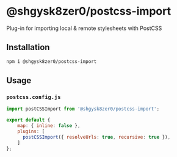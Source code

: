 # @shgysk8zer0/postcss-import
Plug-in for importing local & remote stylesheets with PostCSS

## Installation

```bash
npm i @shgysk8zer0/postcss-import
```

## Usage

### `postcss.config.js`

```js
import postCSSImport from '@shgysk8zer0/postcss-import';

export default {
	map: { inline: false },
	plugins: [
	  postCSSImport({ resolveUrls: true, recursive: true }),
	]
};
```
